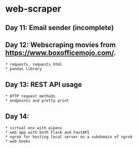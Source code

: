 # web-scraper

## Day 11: Email sender (incomplete) 

## Day 12: Webscraping movies from https://www.boxofficemojo.com/. 

	* requests, requests_html
	* pandas library 

## Day 13: REST API usage
	
	* HTTP request methods
	* endpoints and pretty print

## Day 14: 

	* virtual env with pipenv
	* web app with both Flask and FastAPI
	* ngrok for hosting local server on a subdomain of ngrok
	* web hooks
